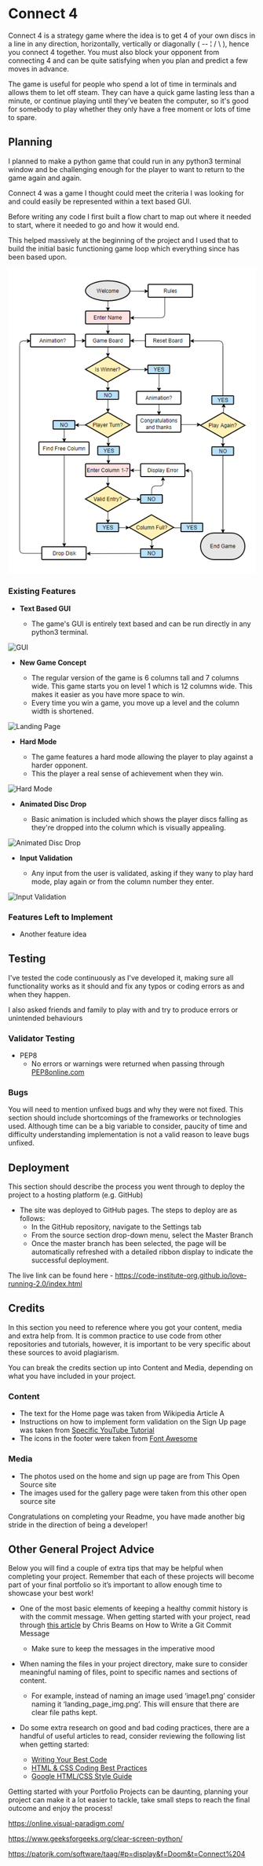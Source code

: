 # Connect 4

Connect 4 is a strategy game where the idea is to get 4 of your own discs in a line in any direction, horizontally, vertically or diagonally ( -- ¦ / \ ), hence you connect 4 together. You must also block your opponent from connecting 4 and can be quite satisfying when you plan and predict a few moves in advance.

The game is useful for people who spend a lot of time in terminals and allows them to let off steam. They can have a quick game lasting less than a minute, or continue playing until they've beaten the computer, so it's good for somebody to play whether they only have a free moment or lots of time to spare.

## Planning 

I planned to make a python game that could run in any python3 terminal window and be challenging enough for the player to want to return to the game again and again.

Connect 4 was a game I thought could meet the criteria I was looking for and could easily be represented within a text based GUI.

Before writing any code I first built a flow chart to map out where it needed to start, where it needed to go and how it would end.

This helped massively at the beginning of the project and I used that to build the initial basic functioning game loop which everything since has been based upon.

![Flow Chart](https://github.com/MadStu/connect-4/raw/main/assets/images/flow-chart.png)

### Existing Features

- __Text Based GUI__

  - The game's GUI is entirely text based and can be run directly in any python3 terminal.

![GUI](https://github.com/lucyrush/readme-template/blob/master/media/love_running_nav.png)

- __New Game Concept__

  - The regular version of the game is 6 columns tall and 7 columns wide. This game starts you on level 1 which is 12 columns wide. This makes it easier as you have more space to win.
  - Every time you win a game, you move up a level and the column width is shortened.

![Landing Page](https://github.com/lucyrush/readme-template/blob/master/media/love_running_landing.png)

- __Hard Mode__

  - The game features a hard mode allowing the player to play against a harder opponent.
  - This the player a real sense of achievement when they win. 

![Hard Mode](https://github.com/lucyrush/readme-template/blob/master/media/love_running_ethos.png)

- __Animated Disc Drop__

  - Basic animation is included which shows the player discs falling as they're dropped into the column which is visually appealing.

![Animated Disc Drop](https://github.com/lucyrush/readme-template/blob/master/media/love_running_times.png)

- __Input Validation__

  - Any input from the user is validated, asking if they wany to play hard mode, play again or from the column number they enter.

![Input Validation](https://github.com/lucyrush/readme-template/blob/master/media/love_running_times.png)

### Features Left to Implement

- Another feature idea

## Testing 

I've tested the code continuously as I've developed it, making sure all functionality works as it should and fix any typos or coding errors as and when they happen.

I also asked friends and family to play with and try to produce errors or unintended behaviours 

### Validator Testing 

- PEP8
  - No errors or warnings were returned when passing through [PEP8online.com](http://pep8online.com/)

### Bugs

You will need to mention unfixed bugs and why they were not fixed. This section should include shortcomings of the frameworks or technologies used. Although time can be a big variable to consider, paucity of time and difficulty understanding implementation is not a valid reason to leave bugs unfixed. 

## Deployment

This section should describe the process you went through to deploy the project to a hosting platform (e.g. GitHub) 

- The site was deployed to GitHub pages. The steps to deploy are as follows: 
  - In the GitHub repository, navigate to the Settings tab 
  - From the source section drop-down menu, select the Master Branch
  - Once the master branch has been selected, the page will be automatically refreshed with a detailed ribbon display to indicate the successful deployment. 

The live link can be found here - https://code-institute-org.github.io/love-running-2.0/index.html 


## Credits 

In this section you need to reference where you got your content, media and extra help from. It is common practice to use code from other repositories and tutorials, however, it is important to be very specific about these sources to avoid plagiarism. 

You can break the credits section up into Content and Media, depending on what you have included in your project. 

### Content 

- The text for the Home page was taken from Wikipedia Article A
- Instructions on how to implement form validation on the Sign Up page was taken from [Specific YouTube Tutorial](https://www.youtube.com/)
- The icons in the footer were taken from [Font Awesome](https://fontawesome.com/)

### Media

- The photos used on the home and sign up page are from This Open Source site
- The images used for the gallery page were taken from this other open source site


Congratulations on completing your Readme, you have made another big stride in the direction of being a developer! 

## Other General Project Advice

Below you will find a couple of extra tips that may be helpful when completing your project. Remember that each of these projects will become part of your final portfolio so it’s important to allow enough time to showcase your best work! 

- One of the most basic elements of keeping a healthy commit history is with the commit message. When getting started with your project, read through [this article](https://chris.beams.io/posts/git-commit/) by Chris Beams on How to Write  a Git Commit Message 
  - Make sure to keep the messages in the imperative mood 

- When naming the files in your project directory, make sure to consider meaningful naming of files, point to specific names and sections of content.
  - For example, instead of naming an image used ‘image1.png’ consider naming it ‘landing_page_img.png’. This will ensure that there are clear file paths kept. 

- Do some extra research on good and bad coding practices, there are a handful of useful articles to read, consider reviewing the following list when getting started:
  - [Writing Your Best Code](https://learn.shayhowe.com/html-css/writing-your-best-code/)
  - [HTML & CSS Coding Best Practices](https://medium.com/@inceptiondj.info/html-css-coding-best-practice-fadb9870a00f)
  - [Google HTML/CSS Style Guide](https://google.github.io/styleguide/htmlcssguide.html#General)

Getting started with your Portfolio Projects can be daunting, planning your project can make it a lot easier to tackle, take small steps to reach the final outcome and enjoy the process! 








https://online.visual-paradigm.com/

https://www.geeksforgeeks.org/clear-screen-python/

https://patorjk.com/software/taag/#p=display&f=Doom&t=Connect%204